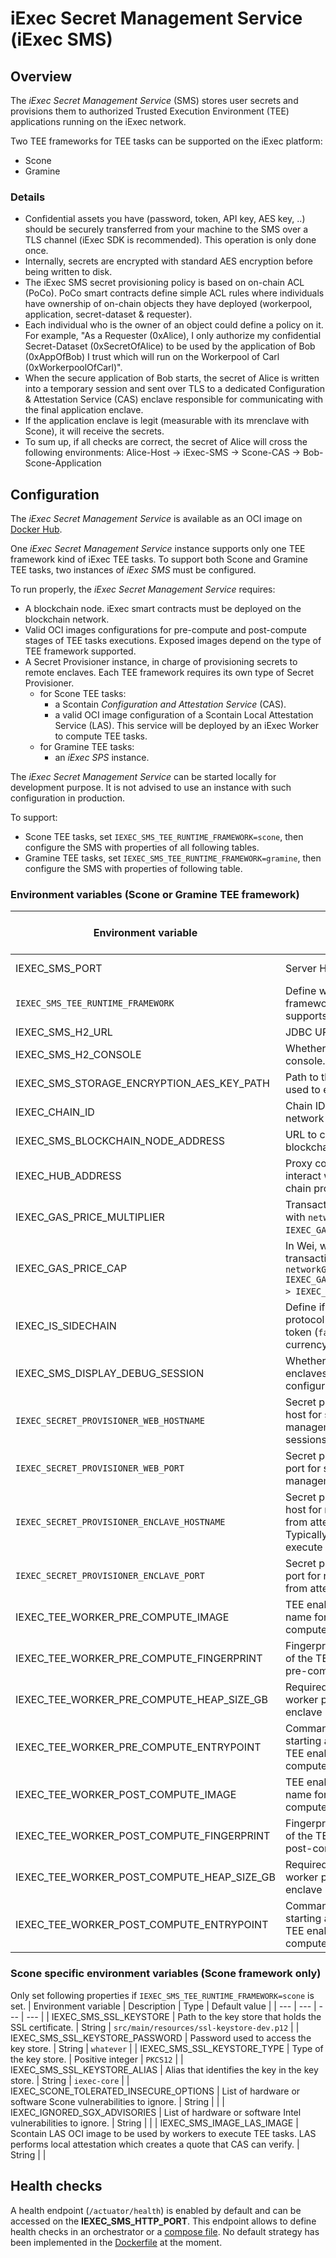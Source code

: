 # iExec Secret Management Service (iExec SMS)

## Overview

The _iExec Secret Management Service_ (SMS) stores user secrets and provisions them to authorized Trusted Execution Environment (TEE) applications running on the iExec network.

Two TEE frameworks for TEE tasks can be supported on the iExec platform:

- Scone
- Gramine

### Details

* Confidential assets you have (password, token, API key, AES key, ..) should be securely transferred from your machine to the SMS over a TLS channel (iExec SDK is recommended). This operation is only done once.
* Internally, secrets are encrypted with standard AES encryption before being written to disk. 
* The iExec SMS secret provisioning policy is based on on-chain ACL (PoCo). PoCo smart contracts define simple ACL rules where individuals have ownership of on-chain objects they have deployed (workerpool, application, secret-dataset & requester).
* Each individual who is the owner of an object could define a policy on it. For example, "As a Requester (0xAlice), I only authorize my confidential Secret-Dataset (0xSecretOfAlice) to be used by the application of Bob (0xAppOfBob) I trust which will run on the Workerpool of Carl (0xWorkerpoolOfCarl)".
* When the secure application of Bob starts, the secret of Alice is written into a temporary session and sent over TLS to a dedicated  Configuration & Attestation Service (CAS) enclave responsible for communicating with the final application enclave.
* If the application enclave is legit (measurable with its mrenclave with Scone), it will receive the secrets.
* To sum up, if all checks are correct, the secret of Alice will cross the following environments: Alice-Host -> iExec-SMS -> Scone-CAS -> Bob-Scone-Application

## Configuration

The _iExec Secret Management Service_ is available as an OCI image on [Docker Hub](https://hub.docker.com/r/iexechub/iexec-sms/tags).

One _iExec Secret Management Service_ instance supports only one TEE framework kind of iExec TEE tasks.
To support both Scone and Gramine TEE tasks, two instances of _iExec SMS_ must be configured.

To run properly, the _iExec Secret Management Service_ requires:
* A blockchain node. iExec smart contracts must be deployed on the blockchain network.
* Valid OCI images configurations for pre-compute and post-compute stages of TEE tasks executions. Exposed images depend on the type of TEE framework supported.
* A Secret Provisioner instance, in charge of provisioning secrets to remote enclaves. Each TEE framework requires its own type of Secret Provisioner.
    * for Scone TEE tasks:
        * a Scontain _Configuration and Attestation Service_ (CAS).
        * a valid OCI image configuration of a Scontain Local Attestation Service (LAS).
  This service will be deployed by an iExec Worker to compute TEE tasks.
    * for Gramine TEE tasks:
        * an _iExec SPS_ instance.

The _iExec Secret Management Service_ can be started locally for development purpose.
It is not advised to use an instance with such configuration in production.

To support:
* Scone TEE tasks, set `IEXEC_SMS_TEE_RUNTIME_FRAMEWORK=scone`, then configure the SMS with properties of all following tables.
* Gramine TEE tasks, set `IEXEC_SMS_TEE_RUNTIME_FRAMEWORK=gramine`, then configure the SMS with properties of following table.

### Environment variables (Scone or Gramine TEE framework)

| Environment variable | Description | Type | Default shared value | Default Scone value |  Default Gramine value |
| --- | --- | --- | --- | --- | --- |
| IEXEC_SMS_PORT | Server HTTP port. | Positive integer | `13300` |
| `IEXEC_SMS_TEE_RUNTIME_FRAMEWORK` | Define which TEE framework this _iExec SMS_ supports. | `scone` or `gramine` | |
| IEXEC_SMS_H2_URL | JDBC URL of the database. | URL | `jdbc:h2:file:/tmp/h2/sms-h2` |
| IEXEC_SMS_H2_CONSOLE | Whether to enable the H2 console. | Boolean | `false` |
| IEXEC_SMS_STORAGE_ENCRYPTION_AES_KEY_PATH  | Path to the key created and used to encrypt secrets. | String | `src/main/resources/iexec-sms-aes.key` |
| IEXEC_CHAIN_ID | Chain ID of the blockchain network to connect. | Positive integer | `17` |
| IEXEC_SMS_BLOCKCHAIN_NODE_ADDRESS | URL to connect to the blockchain node. | URL | `http://localhost:8545` |
| IEXEC_HUB_ADDRESS | Proxy contract address to interact with the iExec on-chain protocol. | String | `0xBF6B2B07e47326B7c8bfCb4A5460bef9f0Fd2002` |
| IEXEC_GAS_PRICE_MULTIPLIER | Transactions will be sent with `networkGasPrice * IEXEC_GAS_PRICE_MULTIPLIER`. | Float | `1.0` |
| IEXEC_GAS_PRICE_CAP | In Wei, will be used for transactions if `networkGasPrice * IEXEC_GAS_PRICE_MULTIPLIER > IEXEC_GAS_PRICE_CAP`. | Integer | `22000000000` |
| IEXEC_IS_SIDECHAIN | Define if iExec on-chain protocol is built on top of token (`false`) or native currency (`true`). | Boolean | `false` |
| IEXEC_SMS_DISPLAY_DEBUG_SESSION | Whether to display TEE enclaves sessions configuration in SMS logs. | Boolean | `false` |
| `IEXEC_SECRET_PROVISIONER_WEB_HOSTNAME` | Secret provisioner server host for session management. Used to post sessions of secrets. | String | `localhost` |
| `IEXEC_SECRET_PROVISIONER_WEB_PORT` | Secret provisioner server port for session management. | Positive integer | | `8081` | `8080` |
| `IEXEC_SECRET_PROVISIONER_ENCLAVE_HOSTNAME` | Secret provisioner server host for retrieving secrets from attested enclaves. Typically used by workers to execute TEE tasks. | Positive integer | `localhost` |
| `IEXEC_SECRET_PROVISIONER_ENCLAVE_PORT`|  Secret provisioner server port for retrieving secrets from attested enclaves. | Positive integer | | `18765` | `4433` |
| IEXEC_TEE_WORKER_PRE_COMPUTE_IMAGE | TEE enabled OCI image name for worker pre-compute stage of TEE tasks. | String | |
| IEXEC_TEE_WORKER_PRE_COMPUTE_FINGERPRINT | Fingerprint (aka mrenclave) of the TEE enabled worker pre-compute image. | String | |
| IEXEC_TEE_WORKER_PRE_COMPUTE_HEAP_SIZE_GB | Required heap size for a worker pre-compute enclave (in Giga Bytes). | Positive integer | `3` |
| IEXEC_TEE_WORKER_PRE_COMPUTE_ENTRYPOINT | Command executed when starting a container from the TEE enabled worker pre-compute image. | String | | `java -jar /app/app.jar` | `/bin/bash /apploader.sh` |
| IEXEC_TEE_WORKER_POST_COMPUTE_IMAGE | TEE enabled OCI image name for worker post-compute stage of TEE tasks. | String | |
| IEXEC_TEE_WORKER_POST_COMPUTE_FINGERPRINT | Fingerprint (aka mrenclave) of the TEE enabled worker post-compute image. | String | |
| IEXEC_TEE_WORKER_POST_COMPUTE_HEAP_SIZE_GB | Required heap size for a worker post-compute enclave (in Giga Bytes). | Positive integer | `3` |
| IEXEC_TEE_WORKER_POST_COMPUTE_ENTRYPOINT | Command executed when starting a container from the TEE enabled worker post-compute image. | String |  | `java -jar /app/app.jar` | `/bin/bash /apploader.sh` |

### Scone specific environment variables (Scone framework only)
Only set following properties if `IEXEC_SMS_TEE_RUNTIME_FRAMEWORK=scone` is set.
| Environment variable | Description | Type | Default value |
| --- | --- | --- | --- |
| IEXEC_SMS_SSL_KEYSTORE | Path to the key store that holds the SSL certificate. | String | `src/main/resources/ssl-keystore-dev.p12` |
| IEXEC_SMS_SSL_KEYSTORE_PASSWORD | Password used to access the key store. | String | `whatever` |
| IEXEC_SMS_SSL_KEYSTORE_TYPE | Type of the key store. | Positive integer | `PKCS12` |
| IEXEC_SMS_SSL_KEYSTORE_ALIAS | Alias that identifies the key in the key store. | String | `iexec-core` |
| IEXEC_SCONE_TOLERATED_INSECURE_OPTIONS | List of hardware or software Scone vulnerabilities to ignore. | String | |
| IEXEC_IGNORED_SGX_ADVISORIES | List of hardware or software Intel vulnerabilities to ignore. | String | |
| IEXEC_SMS_IMAGE_LAS_IMAGE | Scontain LAS OCI image to be used by workers to execute TEE tasks. LAS performs local attestation which creates a quote that CAS can verify. | String | |


## Health checks

A health endpoint (`/actuator/health`) is enabled by default and can be accessed on the **IEXEC_SMS_HTTP_PORT**.
This endpoint allows to define health checks in an orchestrator or a [compose file](https://github.com/compose-spec/compose-spec/blob/master/spec.md#healthcheck).
No default strategy has been implemented in the [Dockerfile](Dockerfile) at the moment.
